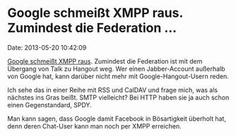 Google schmeißt XMPP raus. Zumindest die Federation \...
========================================================

Date: 2013-05-20 10:42:09

[Google schmeißt XMPP
raus](http://www.theverge.com/2013/5/15/4318830/inside-hangouts-googles-big-fix-for-its-messaging-mess).
Zumindest die Federation ist mit dem Übergang von Talk zu Hangout weg.
Wer einen Jabber-Account außerhalb von Google hat, kann darüber nicht
mehr mit Google-Hangout-Usern reden.

Ich sehe das in einer Reihe mit RSS und CalDAV und frage mich, was als
nächstes ins Gras beißt. SMTP vielleicht? Bei HTTP haben sie ja auch
schon einen Gegenstandard, SPDY.

Man kann sagen, dass Google damit Facebook in Bösartigkeit überholt hat,
denn deren Chat-User kann man noch per XMPP erreichen.
